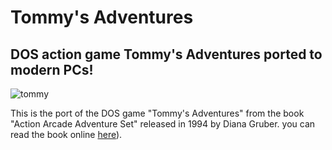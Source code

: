 # Tommy's Adventures
## DOS action game Tommy's Adventures ported to modern PCs!

![tommy](https://github.com/user-attachments/assets/fce9bece-9ec5-40e2-83b5-5c3a8b571a11)

This is the port of the DOS game "Tommy's Adventures" from the book "Action Arcade Adventure Set" released in 1994 by Diana Gruber.
you can read the  book online  [here](http://www.fastgraph.com/makegames/sidescroller/)).
